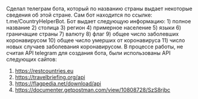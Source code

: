 Сделал телеграм бота, который по названию страны выдает некоторые сведения об этой стране. Сам бот находится по ссылке: t.me/CountryHelperBot. Бот выдает следующую информацию: 1) полное название 2) столица 3) регион 4) примерное население 5) языки 6) граничащие страны 7) валюту 8) флаг 9) общее число заболевших коронавирусом 10) общее число умерших от коронавируса 11) число новых случаев заболевания коронавирусом. В процессе работы, не считая API telegram для создания бота, были использованы API следующих сайтов:
1) https://restcountries.eu
2) https://travelbriefing.org/api
3) https://flagpedia.net/download/api
4) https://documenter.getpostman.com/view/10808728/SzS8rjbc
